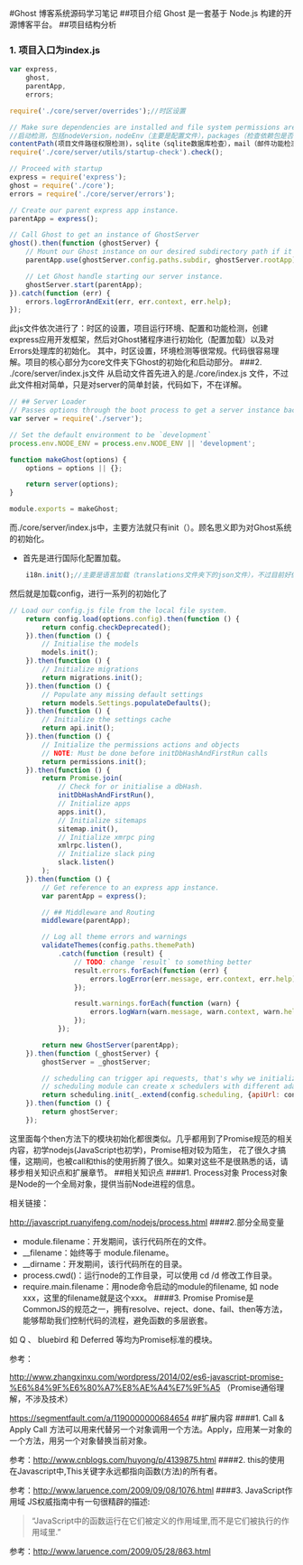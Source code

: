 #Ghost 博客系统源码学习笔记
##项目介绍
Ghost 是一套基于 Node.js 构建的开源博客平台。
##项目结构分析
### 1. 项目入口为index.js
``` javascript
var express,
    ghost,
    parentApp,
    errors;

require('./core/server/overrides');//时区设置

// Make sure dependencies are installed and file system permissions are correct.
//启动检测，包括nodeVersion，nodeEnv（主要是配置文件），packages（检查依赖包是否安装）,
contentPath(项目文件路径权限检测)，sqlite（sqlite数据库检查），mail（邮件功能检测），builtFilesExist（/core/built/assets/中是否已经生成了相关文件）
require('./core/server/utils/startup-check').check();

// Proceed with startup
express = require('express');
ghost = require('./core');
errors = require('./core/server/errors');

// Create our parent express app instance.
parentApp = express();

// Call Ghost to get an instance of GhostServer
ghost().then(function (ghostServer) {
    // Mount our Ghost instance on our desired subdirectory path if it exists.
    parentApp.use(ghostServer.config.paths.subdir, ghostServer.rootApp);

    // Let Ghost handle starting our server instance.
    ghostServer.start(parentApp);
}).catch(function (err) {
    errors.logErrorAndExit(err, err.context, err.help);
});

```
此js文件依次进行了：时区的设置，项目运行环境、配置和功能检测，创建express应用开发框架，然后对Ghost猪程序进行初始化（配置加载）以及对Errors处理库的初始化。
其中，时区设置，环境检测等很常规。代码很容易理解。项目的核心部分为core文件夹下Ghost的初始化和启动部分。
###2. ./core/server/index.js文件
从启动文件首先进入的是./core/index.js 文件，不过此文件相对简单，只是对server的简单封装，代码如下，不在详解。
~~~ JavaScript
// ## Server Loader
// Passes options through the boot process to get a server instance back
var server = require('./server');

// Set the default environment to be `development`
process.env.NODE_ENV = process.env.NODE_ENV || 'development';

function makeGhost(options) {
    options = options || {};

    return server(options);
}

module.exports = makeGhost;

~~~
而./core/server/index.js中，主要方法就只有init（）。顾名思义即为对Ghost系统的初始化。
* 首先是进行国际化配置加载。
~~~ JavaScript
    i18n.init();//主要是语言加载（translations文件夹下的json文件），不过目前好像只有英文的配置信息
~~~
然后就是加载config，进行一系列的初始化了
~~~JavaScript
// Load our config.js file from the local file system.
    return config.load(options.config).then(function () {
        return config.checkDeprecated();
    }).then(function () {
        // Initialise the models
        models.init();
    }).then(function () {
        // Initialize migrations
        return migrations.init();
    }).then(function () {
        // Populate any missing default settings
        return models.Settings.populateDefaults();
    }).then(function () {
        // Initialize the settings cache
        return api.init();
    }).then(function () {
        // Initialize the permissions actions and objects
        // NOTE: Must be done before initDbHashAndFirstRun calls
        return permissions.init();
    }).then(function () {
        return Promise.join(
            // Check for or initialise a dbHash.
            initDbHashAndFirstRun(),
            // Initialize apps
            apps.init(),
            // Initialize sitemaps
            sitemap.init(),
            // Initialize xmrpc ping
            xmlrpc.listen(),
            // Initialize slack ping
            slack.listen()
        );
    }).then(function () {
        // Get reference to an express app instance.
        var parentApp = express();

        // ## Middleware and Routing
        middleware(parentApp);

        // Log all theme errors and warnings
        validateThemes(config.paths.themePath)
            .catch(function (result) {
                // TODO: change `result` to something better
                result.errors.forEach(function (err) {
                    errors.logError(err.message, err.context, err.help);
                });

                result.warnings.forEach(function (warn) {
                    errors.logWarn(warn.message, warn.context, warn.help);
                });
            });

        return new GhostServer(parentApp);
    }).then(function (_ghostServer) {
        ghostServer = _ghostServer;

        // scheduling can trigger api requests, that's why we initialize the module after the ghost server creation
        // scheduling module can create x schedulers with different adapters
        return scheduling.init(_.extend(config.scheduling, {apiUrl: config.url + config.urlFor('api')}));
    }).then(function () {
        return ghostServer;
    });

~~~
这里面每个then方法下的模块初始化都很类似。几乎都用到了Promise规范的相关内容，初学nodejs(JavaScript也初学)，Promise相对较为陌生，
花了很久才搞懂，这期间，也被call和this的使用折腾了很久。如果对这些不是很熟悉的话，请移步相关知识点和扩展章节。
##相关知识点
####1. Process对象
Process对象是Node的一个全局对象，提供当前Node进程的信息。

相关链接：

http://javascript.ruanyifeng.com/nodejs/process.html
####2.部分全局变量
* module.filename：开发期间，该行代码所在的文件。
* __filename：始终等于 module.filename。
* __dirname：开发期间，该行代码所在的目录。
* process.cwd()：运行node的工作目录，可以使用  cd /d 修改工作目录。
* require.main.filename：用node命令启动的module的filename, 如 node xxx，这里的filename就是这个xxx。
####3. Promise
Promise是CommonJS的规范之一，拥有resolve、reject、done、fail、then等方法，能够帮助我们控制代码的流程，避免函数的多层嵌套。

如 Q 、 bluebird 和 Deferred 等均为Promise标准的模块。

参考：

http://www.zhangxinxu.com/wordpress/2014/02/es6-javascript-promise-%E6%84%9F%E6%80%A7%E8%AE%A4%E7%9F%A5   （Promise通俗理解，不涉及技术）

https://segmentfault.com/a/1190000000684654
##扩展内容
####1. Call & Apply
Call 方法可以用来代替另一个对象调用一个方法。Apply，应用某一对象的一个方法，用另一个对象替换当前对象。

参考：http://www.cnblogs.com/huyong/p/4139875.html
####2. this的使用
在Javascript中,This关键字永远都指向函数(方法)的所有者。

参考：http://www.laruence.com/2009/09/08/1076.html
####3. JavaScript作用域
JS权威指南中有一句很精辟的描述:
> “JavaScript中的函数运行在它们被定义的作用域里,而不是它们被执行的作用域里.”

参考：http://www.laruence.com/2009/05/28/863.html

